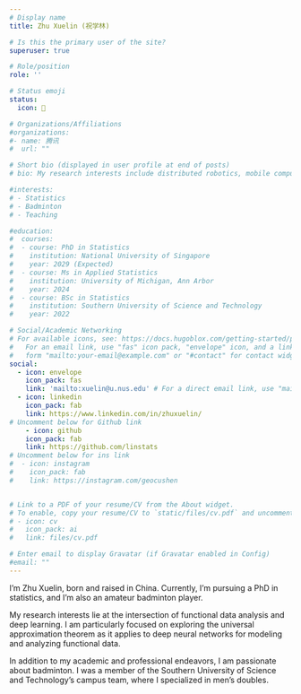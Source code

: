 ```yaml
---
# Display name
title: Zhu Xuelin (祝学林)

# Is this the primary user of the site?
superuser: true

# Role/position
role: ''

# Status emoji
status:
  icon: 🏸

# Organizations/Affiliations
#organizations:
#- name: 腾讯
#  url: ""

# Short bio (displayed in user profile at end of posts)
# bio: My research interests include distributed robotics, mobile computing and programmable matter.

#interests:
# - Statistics
# - Badminton
# - Teaching

#education:
#  courses:
#  - course: PhD in Statistics
#    institution: National University of Singapore
#    year: 2029 (Expected)
#  - course: Ms in Applied Statistics
#    institution: University of Michigan, Ann Arbor
#    year: 2024
#  - course: BSc in Statistics
#    institution: Southern University of Science and Technology
#    year: 2022

# Social/Academic Networking
# For available icons, see: https://docs.hugoblox.com/getting-started/page-builder/#icons
#   For an email link, use "fas" icon pack, "envelope" icon, and a link in the
#   form "mailto:your-email@example.com" or "#contact" for contact widget.
social:
  - icon: envelope
    icon_pack: fas
    link: 'mailto:xuelin@u.nus.edu' # For a direct email link, use "mailto:test@example.org".
  - icon: linkedin
    icon_pack: fab
    link: https://www.linkedin.com/in/zhuxuelin/
# Uncomment below for Github link
    - icon: github
    icon_pack: fab
    link: https://github.com/linstats
# Uncomment below for ins link
#  - icon: instagram
#    icon_pack: fab
#    link: https://instagram.com/geocushen


# Link to a PDF of your resume/CV from the About widget.
# To enable, copy your resume/CV to `static/files/cv.pdf` and uncomment the lines below.
# - icon: cv
#   icon_pack: ai
#   link: files/cv.pdf

# Enter email to display Gravatar (if Gravatar enabled in Config)
#email: ""
---
```


I’m Zhu Xuelin, born and raised in China. Currently, I’m pursuing a PhD in statistics, and I’m also an amateur badminton player.

My research interests lie at the intersection of functional data analysis and deep learning. I am particularly focused on exploring the universal approximation theorem as it applies to deep neural networks for modeling and analyzing functional data.

In addition to my academic and professional endeavors, I am passionate about badminton. I was a member of the Southern University of Science and Technology’s campus team, where I specialized in men’s doubles.

<!-- {{< icon name="download" pack="fas" >}} {{< staticref "uploads/resume.pdf" "newtab" >}}Download{{< /staticref >}} my resumé as a PDF. -->
